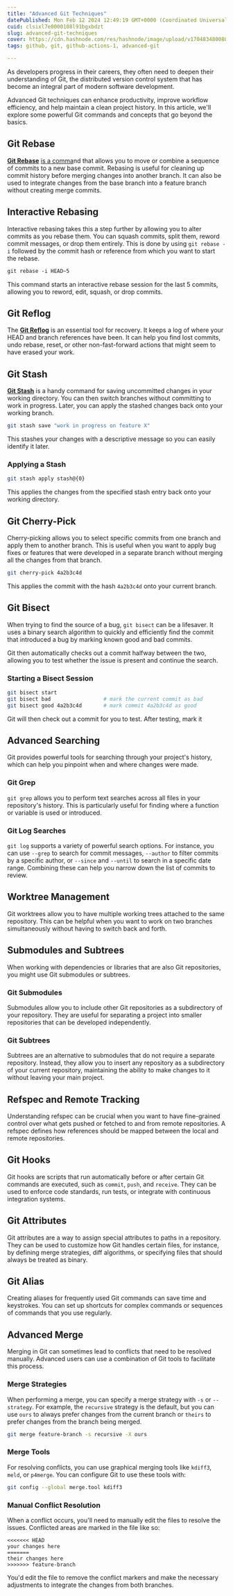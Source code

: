 ```yaml
---
title: "Advanced Git Techniques"
datePublished: Mon Feb 12 2024 12:49:19 GMT+0000 (Coordinated Universal Time)
cuid: clsixl7e0000108l91bgxbdzt
slug: advanced-git-techniques
cover: https://cdn.hashnode.com/res/hashnode/image/upload/v1704834800804/d16519f3-c8f3-40ec-a3df-179348c3b765.png
tags: github, git, github-actions-1, advanced-git

---
```


As developers progress in their careers, they often need to deepen their understanding of Git, the distributed version control system that has become an integral part of modern software development.

Advanced Git techniques can enhance productivity, improve workflow efficiency, and help maintain a clean project history. In this article, we'll explore some powerful Git commands and concepts that go beyond the basics.

## **Git Rebase**

[**Git Rebase**](https://www.atlassian.com/git/tutorials/advanced-overview) [is a comma](https://www.atlassian.com/git/tutorials/advanced-overview)nd that allows you to move or combine a sequence of commits to a new base commit. Rebasing is useful for cleaning up commit history before merging changes into another branch. It can also be used to integrate changes from the base branch into a feature branch without creating merge commits.

## **Interactive Rebasing**

Interactive rebasing takes this a step further by allowing you to alter commits as you rebase them. You can squash commits, split them, reword commit messages, or drop them entirely. This is done by using `git rebase -i` followed by the commit hash or reference from which you want to start the rebase.

```markdown
git rebase -i HEAD~5
```

This command starts an interactive rebase session for the last 5 commits, allowing you to reword, edit, squash, or drop commits.

## **Git Reflog**

The [**Git Reflog**](https://earthly.dev/blog/advanced-git-commands/) is an essential tool for recovery. It keeps a log of where your HEAD and branch references have been. It can help you find lost commits, undo rebase, reset, or other non-fast-forward actions that might seem to have erased your work.

## **Git Stash**

[**Git Stash**](https://www.toptal.com/git/the-advanced-git-guide) is a handy command for saving uncommitted changes in your working directory. You can then switch branches without committing to work in progress. Later, you can apply the stashed changes back onto your working branch.

```bash
git stash save "work in progress on feature X"
```

This stashes your changes with a descriptive message so you can easily identify it later.

### **Applying a Stash**

```bash
git stash apply stash@{0}
```

This applies the changes from the specified stash entry back onto your working directory.

## **Git Cherry-Pick**

Cherry-picking allows you to select specific commits from one branch and apply them to another branch. This is useful when you want to apply bug fixes or features that were developed in a separate branch without merging all the changes from that branch.

```bash
git cherry-pick 4a2b3c4d
```

This applies the commit with the hash `4a2b3c4d` onto your current branch.

## **Git Bisect**

When trying to find the source of a bug, `git bisect` can be a lifesaver. It uses a binary search algorithm to quickly and efficiently find the commit that introduced a bug by marking known good and bad commits.

Git then automatically checks out a commit halfway between the two, allowing you to test whether the issue is present and continue the search.

### **Starting a Bisect Session**

```bash
git bisect start
git bisect bad                 # mark the current commit as bad
git bisect good 4a2b3c4d       # mark commit 4a2b3c4d as good
```

Git will then check out a commit for you to test. After testing, mark it

## **Advanced Searching**

Git provides powerful tools for searching through your project's history, which can help you pinpoint when and where changes were made.

### **Git Grep**

`git grep` allows you to perform text searches across all files in your repository's history. This is particularly useful for finding where a function or variable is used or introduced.

### **Git Log Searches**

`git log` supports a variety of powerful search options. For instance, you can use `--grep` to search for commit messages, `--author` to filter commits by a specific author, or `--since` and `--until` to search in a specific date range. Combining these can help you narrow down the list of commits to review.

## **Worktree Management**

Git worktrees allow you to have multiple working trees attached to the same repository. This can be helpful when you want to work on two branches simultaneously without having to switch back and forth.

## **Submodules and Subtrees**

When working with dependencies or libraries that are also Git repositories, you might use Git submodules or subtrees.

### **Git Submodules**

Submodules allow you to include other Git repositories as a subdirectory of your repository. They are useful for separating a project into smaller repositories that can be developed independently.

### **Git Subtrees**

Subtrees are an alternative to submodules that do not require a separate repository. Instead, they allow you to insert any repository as a subdirectory of your current repository, maintaining the ability to make changes to it without leaving your main project.

## **Refspec and Remote Tracking**

Understanding refspec can be crucial when you want to have fine-grained control over what gets pushed or fetched to and from remote repositories. A refspec defines how references should be mapped between the local and remote repositories.

## **Git Hooks**

Git hooks are scripts that run automatically before or after certain Git commands are executed, such as `commit`, `push`, and `receive`. They can be used to enforce code standards, run tests, or integrate with continuous integration systems.

## **Git Attributes**

Git attributes are a way to assign special attributes to paths in a repository. They can be used to customize how Git handles certain files, for instance, by defining merge strategies, diff algorithms, or specifying files that should always be treated as binary.

## **Git Alias**

Creating aliases for frequently used Git commands can save time and keystrokes. You can set up shortcuts for complex commands or sequences of commands that you use regularly.

## **Advanced Merge**

Merging in Git can sometimes lead to conflicts that need to be resolved manually. Advanced users can use a combination of Git tools to facilitate this process.

### **Merge Strategies**

When performing a merge, you can specify a merge strategy with `-s` or `--strategy`. For example, the `recursive` strategy is the default, but you can use `ours` to always prefer changes from the current branch or `theirs` to prefer changes from the branch being merged.

```bash
git merge feature-branch -s recursive -X ours
```

### **Merge Tools**

For resolving conflicts, you can use graphical merging tools like `kdiff3`, `meld`, or `p4merge`. You can configure Git to use these tools with:

```bash
git config --global merge.tool kdiff3
```

### **Manual Conflict Resolution**

When a conflict occurs, you'll need to manually edit the files to resolve the issues. Conflicted areas are marked in the file like so:

```plaintext
<<<<<<< HEAD
your changes here
=======
their changes here
>>>>>>> feature-branch
```

You'd edit the file to remove the conflict markers and make the necessary adjustments to integrate the changes from both branches.